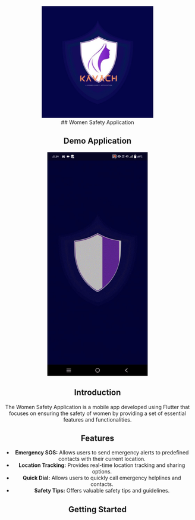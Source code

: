 <div align="center">
<img src="intro/kavach1.jpg" height="300">
</br>
## Women Safety Application

## Demo Application

<img src="intro/introGif.gif" height="600">

## Introduction

The Women Safety Application is a mobile app developed using Flutter that focuses on ensuring the safety of women by providing a set of essential features and functionalities.

## Features

- **Emergency SOS:** Allows users to send emergency alerts to predefined contacts with their current location.
- **Location Tracking:** Provides real-time location tracking and sharing options.
- **Quick Dial:** Allows users to quickly call emergency helplines and contacts.
- **Safety Tips:** Offers valuable safety tips and guidelines.

## Getting Started

</div>
